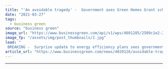 ```yaml
---
title: "'An avoidable tragedy' -  Government axes Green Homes Grant scheme with four day's notice"
date: "2021-03-27"
tags: 
  - business green
source: "business green"
image_url: "https://www.businessgreen.com/api/v1/wps/4601285/2589c1e2-25a2-45bf-8c21-1698d9dd148f/0/loft-insulation-istock-185x114.jpg"
image_fp: "/assets/img/post_thumbnails/2.jpg"
lead: "
 BREAKING -  Surprise update to energy efficiency plans sees government boost funding for local authority upgrade schemes, but scrap the popular Green Homes Grant scheme at short notice ..."
article_url: "https://www.businessgreen.com/news/4029126/avoidable-tragedy-government-axes-green-homes-grant-scheme-day-notice"
---
```


---

